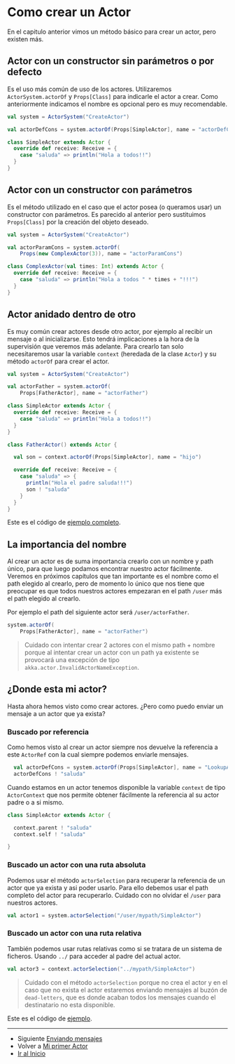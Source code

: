 # Como crear un Actor

En el capitulo anterior vimos un método básico para crear un actor, pero existen más.

## Actor con un constructor sin parámetros o por defecto

Es el uso más común de uso de los actores. Utilizaremos `ActorSystem.actorOf` y  `Props[Class]` para indicarle el actor a crear. Como anteriormente indicamos el nombre es opcional pero es muy recomendable.

```scala
val system = ActorSystem("CreateActor")

val actorDefCons = system.actorOf(Props[SimpleActor], name = "actorDefCons")

class SimpleActor extends Actor {
  override def receive: Receive = {
    case "saluda" => println("Hola a todos!!")
  }
}
```

## Actor con un constructor con parámetros

Es el método utilizado en el caso que el actor posea (o queramos usar) un constructor con parámetros. Es parecido al anterior pero sustituimos `Props[Class]` por la creación del objeto deseado.

```scala
val system = ActorSystem("CreateActor")

val actorParamCons = system.actorOf(
    Props(new ComplexActor(3)), name = "actorParamCons")

class ComplexActor(val times: Int) extends Actor {
  override def receive: Receive = {
    case "saluda" => println("Hola a todos " * times + "!!!")
  }
}
```

## Actor anidado dentro de otro

Es muy común crear actores desde otro actor, por ejemplo al recibir un mensaje o al inicializarse. Esto tendrá implicaciones a la hora de la supervisión que veremos más adelante. Para crearlo tan solo necesitaremos usar la variable `context` (heredada de la clase `Actor`) y su método `actorOf` para crear el actor.

```scala
val system = ActorSystem("CreateActor")

val actorFather = system.actorOf(
    Props[FatherActor], name = "actorFather")

class SimpleActor extends Actor {
  override def receive: Receive = {
    case "saluda" => println("Hola a todos!!")
  }
}

class FatherActor() extends Actor {

  val son = context.actorOf(Props[SimpleActor], name = "hijo")

  override def receive: Receive = {
    case "saluda" => {
      println("Hola el padre saluda!!!")
      son ! "saluda"
    }
  }
}
```

Este es el código de [ejemplo completo](../src/main/scala/com/rresino/akka4dummies/c04/CreateActor.scala).

## La importancia del nombre

Al crear un actor es de suma importancia crearlo con un nombre y path único, para que luego podamos encontrar nuestro actor fácilmente. Veremos en próximos capítulos que tan importante es el nombre como el path elegido al crearlo, pero de momento lo único que nos tiene que preocupar es que todos nuestros actores empezaran en el path `/user` más el path elegido al crearlo.

Por ejemplo el path del siguiente actor será `/user/actorFather`.

```scala
system.actorOf(
    Props[FatherActor], name = "actorFather")
```

> Cuidado con intentar crear 2 actores con el mismo path + nombre porque al intentar crear un actor con un path ya existente se provocará una excepción de tipo `akka.actor.InvalidActorNameException`.

## ¿Donde esta mi actor?

Hasta ahora hemos visto como crear actores. ¿Pero como puedo enviar un mensaje a un actor que ya exista?

### Buscado por referencia

Como hemos visto al crear un actor siempre nos devuelve la referencia a este `ActorRef` con la cual siempre podemos enviarle mensajes.

```scala
  val actorDefCons = system.actorOf(Props[SimpleActor], name = "LookupActor")
  actorDefCons ! "saluda"
```

Cuando estamos en un actor tenemos disponible la variable `context` de tipo `ActorContext` que nos permite obtener fácilmente la referencia al su actor padre o a si mismo.

```scala
class SimpleActor extends Actor {

  context.parent ! "saluda"
  context.self ! "saluda"

}
```

### Buscado un actor con una ruta absoluta

Podemos usar el método `actorSelection` para recuperar la referencia de un actor que ya exista y asi poder usarlo. Para ello debemos usar el path completo del actor para recuperarlo. Cuidado con no olvidar el `/user` para nuestros actores.

```scala
val actor1 = system.actorSelection("/user/mypath/SimpleActor")
```

### Buscado un actor con una ruta relativa

También podemos usar rutas relativas como si se tratara de un sistema de ficheros. Usando `../` para acceder al padre del actual actor.

```scala
val actor3 = context.actorSelection("../mypath/SimpleActor")
```

> Cuidado con el método `actorSelection` porque no crea el actor y en el caso que no exista el actor estaremos enviando mensajes al buzón de `dead-letters`, que es donde acaban todos los mensajes cuando el destinatario no esta disponible.

Este es el código de [ejemplo](../src/main/scala/com/rresino/akka4dummies/c04/LookUpActor.scala).

---

- Siguiente [Enviando mensajes](./05_msgs.md)
- Volver a [Mi primer Actor](./03_my_first_actor.md)
- [Ir al Inicio](../README.md) 